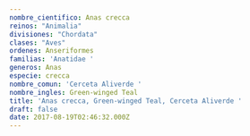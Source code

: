 ```yaml
---
nombre_cientifico: Anas crecca
reinos: "Animalia"
divisiones: "Chordata"
clases: "Aves"
ordenes: Anseriformes
familias: 'Anatidae '
generos: Anas
especie: crecca
nombre_comun: 'Cerceta Aliverde '
nombre_ingles: Green-winged Teal
title: 'Anas crecca, Green-winged Teal, Cerceta Aliverde '
draft: false
date: 2017-08-19T02:46:32.000Z
---
```


